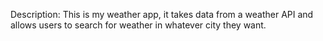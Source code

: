 Description: This is my weather app, it takes data from a weather API and allows users to search for weather in whatever city they want. 
